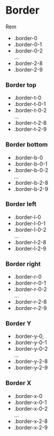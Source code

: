 # Border

Rem

- .border-0
- .border-0-1
- .border-0-2
  <br>...<br>
- .border-2-8
- .border-2-9

### Border top

- .border-t-0
- .border-t-0-1
- .border-t-0-2
  <br>...<br>
- .border-t-2-8
- .border-t-2-9

### Border bottom

- .border-b-0
- .border-b-0-1
- .border-b-0-2
  <br>...<br>
- .border-b-2-8
- .border-b-2-9

### Border left

- .border-l-0
- .border-l-0-1
- .border-l-0-2
  <br>...<br>
- .border-l-2-8
- .border-l-2-9

### Border right

- .border-r-0
- .border-r-0-1
- .border-r-0-2
  <br>...<br>
- .border-r-2-8
- .border-r-2-9

### Border Y

- .border-y-0,
- .border-y-0-1
- .border-y-0-2
  <br>...<br>
- .border-y-2-8
- .border-y-2-9

### Border X

- .border-x-0
- .border-x-0-1
- .border-x-0-2
  <br>...<br>
- .border-x-2-8
- .border-x-2-9

